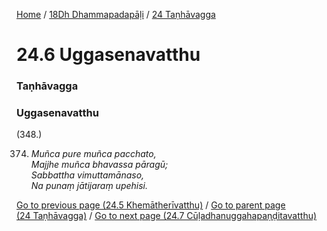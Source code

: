 
[Home](/) / [18Dh Dhammapadapāḷi](/tipitaka/18Dh.md) / [24 Taṇhāvagga](/tipitaka/18Dh/24.md)

# 24.6 Uggasenavatthu

### Taṇhāvagga

### Uggasenavatthu

(348.)

374. _Muñca pure muñca pacchato,_  
_Majjhe muñca bhavassa pāragū;_  
_Sabbattha vimuttamānaso,_  
_Na punaṃ jātijaraṃ upehisi._  


[Go to previous page (24.5 Khemātherīvatthu)](/tipitaka/18Dh/24/24.5.md) / [Go to parent page (24 Taṇhāvagga)](/tipitaka/18Dh/24.md) / [Go to next page (24.7 Cūḷadhanuggahapaṇḍitavatthu)](/tipitaka/18Dh/24/24.7.md)


